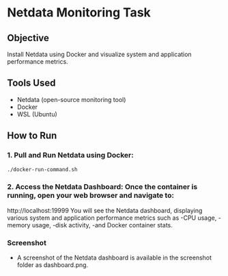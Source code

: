 # Netdata Monitoring Task

## Objective
Install Netdata using Docker and visualize system and application performance metrics.

## Tools Used
- Netdata (open-source monitoring tool)
- Docker
- WSL (Ubuntu)

## How to Run

### 1. Pull and Run Netdata using Docker:
```bash
./docker-run-command.sh
```
### 2. Access the Netdata Dashboard: Once the container is running, open your web browser and navigate to:
http://localhost:19999
You will see the Netdata dashboard, displaying various system and application performance metrics such as 
-CPU usage, 
-memory usage, 
-disk activity, 
-and Docker container stats.
### Screenshot
- A screenshot of the Netdata dashboard is available in the screenshot folder as dashboard.png.
